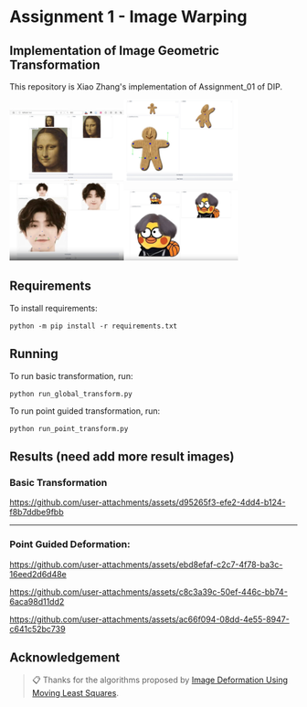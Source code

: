 # Assignment 1 - Image Warping

## Implementation of Image Geometric Transformation

This repository is Xiao Zhang's implementation of Assignment_01 of DIP. 

<img src="images/0.png" alt="alt text" width="200"><img src="images/3.png" alt="alt text" width="200">
<img src="images/1.png" alt="alt text" width="200"><img src="images/2.png" alt="alt text" width="200">


## Requirements

To install requirements:

```setup
python -m pip install -r requirements.txt
```


## Running

To run basic transformation, run:

```basic
python run_global_transform.py
```

To run point guided transformation, run:

```point
python run_point_transform.py
```

## Results (need add more result images)
### Basic Transformation


https://github.com/user-attachments/assets/d95265f3-efe2-4dd4-b124-f8b7ddbe9fbb


---
### Point Guided Deformation:


https://github.com/user-attachments/assets/ebd8efaf-c2c7-4f78-ba3c-16eed2d6d48e


https://github.com/user-attachments/assets/c8c3a39c-50ef-446c-bb74-6aca98d11dd2


https://github.com/user-attachments/assets/ac66f094-08dd-4e55-8947-c641c52bc739





## Acknowledgement

>📋 Thanks for the algorithms proposed by [Image Deformation Using Moving Least Squares](https://people.engr.tamu.edu/schaefer/research/mls.pdf).
